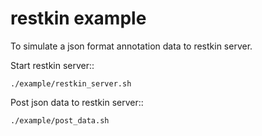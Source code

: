 restkin example
===============

To simulate a json format annotation data to restkin server.

Start restkin server::

`./example/restkin_server.sh`

Post json data to restkin server::

`./example/post_data.sh`